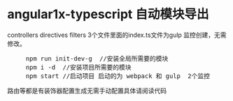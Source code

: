 # angular1x-typescript 自动模块导出
<p> controllers  directives  filters 3个文件里面的index.ts文件为gulp 监控创建，无需修改。
<pre>
     npm run init-dev-g  //安装全局所需要的模块
     npm i -d  //安装项目所需要的模块
     npm start //启动项目 启动的为 webpack 和 gulp  2个监控 
</pre>
路由等都是有装饰器配置生成无需手动配置具体请阅读代码
